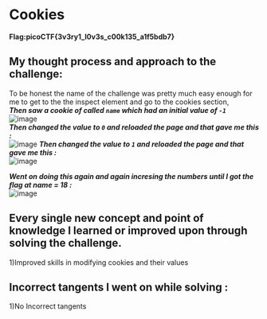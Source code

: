 # Cookies
**Flag:picoCTF{3v3ry1_l0v3s_c00k135_a1f5bdb7}**
## My thought process and approach to the challenge:
To be honest the name of the challenge was pretty much easy enough for me to get to the the inspect element and go to the cookies section,   
***Then saw a cookie of called `name` which had an initial value of `-1`***   
![image](https://github.com/user-attachments/assets/cf7089ca-3f07-4f19-ae7d-59142df6fa9b)   
***Then changed the value to `0` and reloaded the page and that gave me this :***   
![image](https://github.com/user-attachments/assets/5c4416b4-c498-4692-b46f-926a36853a13)
***Then changed the value to `1` and reloaded the page and that gave me this :***   
![image](https://github.com/user-attachments/assets/164ea124-e1af-40af-85b6-b868c8867187)

***Went on doing this again and again incresing the numbers until I got the flag at name = 18 :***   
![image](https://github.com/user-attachments/assets/a6b9dd92-d0c7-4671-8c20-7e3de1245193)   

## Every single new concept and point of knowledge I learned or improved upon through solving the challenge.
1)Improved skills in modifying cookies and their values


##  Incorrect tangents I went on while solving :
1)No Incorrect tangents
